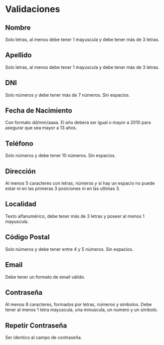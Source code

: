 # Validaciones
## Nombre
Solo letras, al menos debe tener 1 mayuscula y debe tener más de 3 letras.

## Apellido
Solo letras, al menos debe tener 1 mayuscula y debe tener más de 3 letras.

## DNI
Solo números y debe tener más de 7 números. Sin espacios.

## Fecha de Nacimiento
Con formato dd/mm/aaaa. El año debera ser igual o mayor a 2010 para asegurar que sea mayor a 13 años.

## Teléfono
Solo números y debe tener 10 números. Sin espacios.

## Dirección
Al menos 5 caracteres con letras, números y si hay un espacio no puede estar ni en las primeras 3 posiciones ni en las ultimas 3.

## Localidad
Texto alfanumérico, debe tener más de 3 letras y poseer al menos 1 mayuscula.

## Código Postal
Solo números y debe tener entre 4 y 5 números. Sin espacios.

## Email
Debe tener un formato de email válido.

## Contraseña
Al menos 8 caracteres, formados por letras, números y simbolos. Debe tener al menos 1 letra mayuscula, una minuscula, un numero y un simbolo.

## Repetir Contraseña
Ser identico al campo de contraseña.
